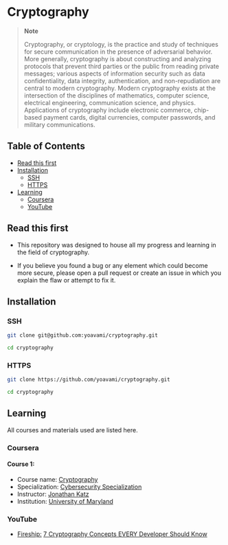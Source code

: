 # Cryptography

> **Note**
> 
> Cryptography, or cryptology, is the practice and study of techniques for secure communication in the presence of adversarial behavior. More generally, 
> cryptography is about constructing and analyzing protocols that prevent third parties or the public from reading private messages; various aspects of
> information security such as data confidentiality, data integrity, authentication, and non-repudiation are central to modern cryptography. Modern 
> cryptography exists at the intersection of the disciplines of mathematics, computer science, electrical engineering, communication science, and physics. 
> Applications of cryptography include electronic commerce, chip-based payment cards, digital currencies, computer passwords, and military communications.

## Table of Contents

* [Read this first](#read-this-first)
* [Installation](#installation)
  * [SSH](#ssh)
  * [HTTPS](#https)
* [Learning](#learning)
  * [Coursera](#coursera)
  * [YouTube](#youtube)

## Read this first 

* This repository was designed to house all my progress and learning in the field of cryptography.

* If you believe you found a bug or any element which could become more secure, please open a pull request or create an issue in which you explain the 
  flaw or attempt to fix it.
  
## Installation

### SSH

```bash
git clone git@github.com:yoavami/cryptography.git
```
```bash
cd cryptography
```

### HTTPS

```bash
git clone https://github.com/yoavami/cryptography.git
```
```bash
cd cryptography
```

## Learning

All courses and materials used are listed here. 

### Coursera

#### Course 1:
* Course name: [Cryptography](https://www.coursera.org/learn/cryptography)
* Specialization: [Cybersecurity Specialization](https://www.coursera.org/specializations/cyber-security)
* Instructor: [Jonathan Katz](https://www.cs.umd.edu/~jkatz/)
* Institution: [University of Maryland](https://www.umd.edu)

### YouTube

* [Fireship:](https://www.youtube.com/c/Fireship) [7 Cryptography Concepts EVERY Developer Should Know](https://youtu.be/NuyzuNBFWxQ)






